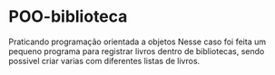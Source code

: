 # POO-biblioteca
Praticando programação orientada a objetos
Nesse caso foi feita um pequeno programa para registrar livros dentro de bibliotecas, sendo possivel criar varias com diferentes listas de livros.
